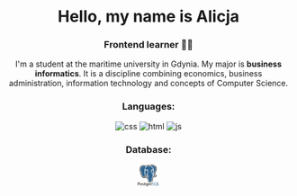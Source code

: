 <h1 align="center">Hello, my name is Alicja</h1>
<h3 align="center">Frontend learner ✍🏻 </h3>

<p align="center">I'm a student at the maritime university in Gdynia. My major is <b>business informatics</b>. It is a discipline combining economics, business administration, information technology and concepts of Computer Science.</p>

<h3 align="center">Languages:</h3>
<p align="center"><img src="https://upload.wikimedia.org/wikipedia/commons/6/62/CSS3_logo.svg" alt="css" width="40" height="40"/></a> 
 <img src="https://upload.wikimedia.org/wikipedia/commons/3/38/HTML5_Badge.svg" alt="html" width="40" height="40"/> </a> <img src="https://programowanie.oeiizk.waw.pl/grafika/jezyki/javascript.png" alt="js" width="40" height="40"/></a>
</p>

<h3 align="center">Database:</h3>
<p align="center"><img src="https://raw.githubusercontent.com/devicons/devicon/master/icons/postgresql/postgresql-original-wordmark.svg" alt="postgresql" width="40" height="40"/></a></p>
